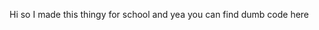 Hi so I made this thingy for school and yea you can find dumb code here

<!---
hornetknight/hornetknight is a ✨ special ✨ repository because its `README.md` (this file) appears on your GitHub profile.
You can click the Preview link to take a look at your changes.
--->
